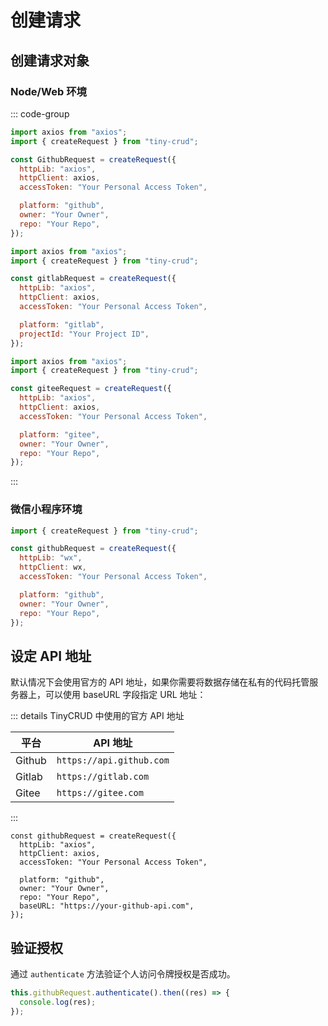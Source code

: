# 创建请求

## 创建请求对象

### Node/Web 环境

::: code-group

```js [github]
import axios from "axios";
import { createRequest } from "tiny-crud";

const GithubRequest = createRequest({
  httpLib: "axios",
  httpClient: axios,
  accessToken: "Your Personal Access Token",

  platform: "github",
  owner: "Your Owner",
  repo: "Your Repo",
});
```

```js [gitlab]
import axios from "axios";
import { createRequest } from "tiny-crud";

const gitlabRequest = createRequest({
  httpLib: "axios",
  httpClient: axios,
  accessToken: "Your Personal Access Token",

  platform: "gitlab",
  projectId: "Your Project ID",
});
```

```js [gitee]
import axios from "axios";
import { createRequest } from "tiny-crud";

const giteeRequest = createRequest({
  httpLib: "axios",
  httpClient: axios,
  accessToken: "Your Personal Access Token",

  platform: "gitee",
  owner: "Your Owner",
  repo: "Your Repo",
});
```

:::

### 微信小程序环境

```javascript
import { createRequest } from "tiny-crud";

const githubRequest = createRequest({
  httpLib: "wx",
  httpClient: wx,
  accessToken: "Your Personal Access Token",

  platform: "github",
  owner: "Your Owner",
  repo: "Your Repo",
});
```

## 设定 API 地址

默认情况下会使用官方的 API 地址，如果你需要将数据存储在私有的代码托管服务器上，可以使用 baseURL 字段指定 URL 地址：

::: details TinyCRUD 中使用的官方 API 地址

| 平台   | API 地址                 |
| ------ | ------------------------ |
| Github | `https://api.github.com` |
| Gitlab | `https://gitlab.com`     |
| Gitee  | `https://gitee.com`      |

:::

```javascript{9}
const githubRequest = createRequest({
  httpLib: "axios",
  httpClient: axios,
  accessToken: "Your Personal Access Token",

  platform: "github",
  owner: "Your Owner",
  repo: "Your Repo",
  baseURL: "https://your-github-api.com",
});
```

## 验证授权

通过 `authenticate` 方法验证个人访问令牌授权是否成功。

```javascript
this.githubRequest.authenticate().then((res) => {
  console.log(res);
});
```
